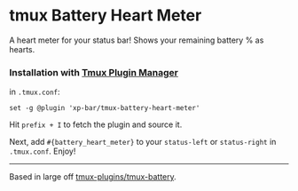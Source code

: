 # tmux Battery Heart Meter
A heart meter for your status bar! Shows your remaining battery % as hearts.

### Installation with [Tmux Plugin Manager](https://github.com/tmux-plugins/tpm)

in `.tmux.conf`:

    set -g @plugin 'xp-bar/tmux-battery-heart-meter'

Hit `prefix + I` to fetch the plugin and source it.

Next, add `#{battery_heart_meter}` to your `status-left` or `status-right` in `.tmux.conf`.
Enjoy!

----------------------------------------------

Based in large off [tmux-plugins/tmux-battery](https://github.com/tmux-plugins/tmux-battery).
